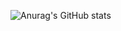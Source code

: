 ![Anurag's GitHub stats](https://github-readme-stats.vercel.app/api?username=VinciGit00&theme=onedark&show_icons=true)
